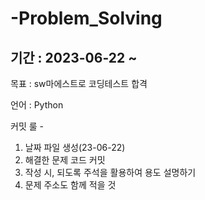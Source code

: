 # -Problem_Solving

## 기간 : 2023-06-22 ~ 

목표 : sw마에스트로 코딩테스트 합격

언어 : Python

커밋 룰 -
1. 날짜 파일 생성(23-06-22)
2. 해결한 문제 코드 커밋
3. 작성 시, 되도록 주석을 활용하여 용도 설명하기
4. 문제 주소도 함께 적을 것
